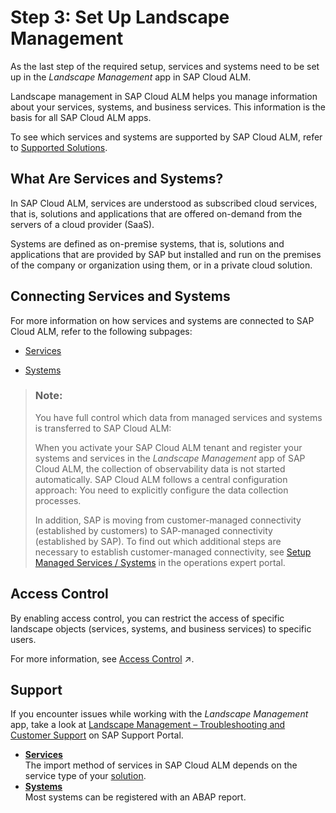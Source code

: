 <!-- loio23f1c49b224b4f17b2d959e01ae9c930 -->

# Step 3: Set Up Landscape Management

As the last step of the required setup, services and systems need to be set up in the *Landscape Management* app in SAP Cloud ALM.

Landscape management in SAP Cloud ALM helps you manage information about your services, systems, and business services. This information is the basis for all SAP Cloud ALM apps.

To see which services and systems are supported by SAP Cloud ALM, refer to [Supported Solutions](../supported-solutions-3ebab44.md).



<a name="loio23f1c49b224b4f17b2d959e01ae9c930__section_is1_q55_fzb"/>

## What Are Services and Systems?

In SAP Cloud ALM, services are understood as subscribed cloud services, that is, solutions and applications that are offered on-demand from the servers of a cloud provider \(SaaS\).

Systems are defined as on-premise systems, that is, solutions and applications that are provided by SAP but installed and run on the premises of the company or organization using them, or in a private cloud solution.



<a name="loio23f1c49b224b4f17b2d959e01ae9c930__section_v2m_t55_fzb"/>

## Connecting Services and Systems

For more information on how services and systems are connected to SAP Cloud ALM, refer to the following subpages:

-   [Services](services-d5f36cc.md)

-   [Systems](systems-d9d672a.md)


> ### Note:  
> You have full control which data from managed services and systems is transferred to SAP Cloud ALM:
> 
> When you activate your SAP Cloud ALM tenant and register your systems and services in the *Landscape Management* app of SAP Cloud ALM, the collection of observability data is not started automatically. SAP Cloud ALM follows a central configuration approach: You need to explicitly configure the data collection processes.
> 
> In addition, SAP is moving from customer-managed connectivity \(established by customers\) to SAP-managed connectivity \(established by SAP\). To find out which additional steps are necessary to establish customer-managed connectivity, see [Setup Managed Services / Systems](https://support.sap.com/en/alm/sap-cloud-alm/operations/expert-portal/setup-managed-services.html) in the operations expert portal.



<a name="loio23f1c49b224b4f17b2d959e01ae9c930__section_wkm_pxg_mcc"/>

## Access Control

By enabling access control, you can restrict the access of specific landscape objects \(services, systems, and business services\) to specific users.

For more information, see [Access Control](https://help.sap.com/viewer/877c96cf971648b09ee0d0a64f7f4fef/latest/en-US/bd0e50f5167a4b3ab8ebe3d35da1c74b.html "Access control allows you to restrict the access of specific landscape objects (services, systems, and business services) to specific users.") :arrow_upper_right:.



<a name="loio23f1c49b224b4f17b2d959e01ae9c930__section_gtv_pxg_mcc"/>

## Support

If you encounter issues while working with the *Landscape Management* app, take a look at [Landscape Management – Troubleshooting and Customer Support](https://support.sap.com/en/alm/sap-cloud-alm/operations/expert-portal/landscape-management.html?anchorId=section_667953570_co) on SAP Support Portal.

-   **[Services](services-d5f36cc.md "The import method of services in SAP Cloud ALM depends on the service type of your solution.")**  
The import method of services in SAP Cloud ALM depends on the service type of your [solution](../supported-solutions-3ebab44.md).
-   **[Systems](systems-d9d672a.md "Most systems can be registered with an ABAP report.")**  
Most systems can be registered with an ABAP report.

